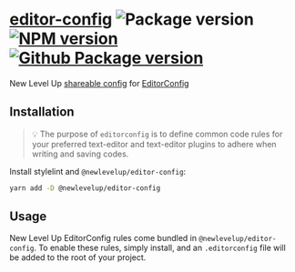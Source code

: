 # [editor-config](https://github.com/newlevelup/config/tree/develop/packages/editor-config) ![Package version](https://img.shields.io/github/package-json/v/newlevelup/config?filename=packages%2Feditor-config%2Fpackage.json\&label=%20\&color=0080FF) [![NPM version](https://img.shields.io/npm/v/@newlevelup/editor-config?label=\&logo=npm\&color=CB0001)](https://www.npmjs.com/package/@newlevelup/editor-config) [![Github Package version](https://img.shields.io/npm/v/@newlevelup/editor-config?label=\&logo=github\&color=24292f)](https://github.com/newlevelup/config/pkgs/npm/editor-config)

New Level Up [shareable config](https://editorconfig.org/#example-file) for [EditorConfig](https://editorconfig.org/)

## Installation

> 💡 The purpose of `editorconfig` is to define common code rules for your preferred text-editor and text-editor plugins to adhere when writing and saving codes.

Install stylelint and `@newlevelup/editor-config`:

```sh
yarn add -D @newlevelup/editor-config
```

## Usage

New Level Up EditorConfig rules come bundled in `@newlevelup/editor-config`. To enable these rules, simply install, and an `.editorconfig` file will be added to the root of your project.
